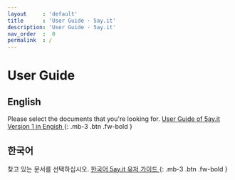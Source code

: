 ```yaml
---
layout     : 'default'
title      : 'User Guide · 5ay.it'
description: 'User Guide · 5ay.it'
nav_order  :  0
permalink  : /
---
```


# User Guide

## English
Please select the documents that you're looking for.
[ User Guide of 5ay.it Version 1 in Engish ]( /v_1_en/index ){: .mb-3 .btn .fw-bold }<br>

## 한국어
찾고 있는 문서를 선택하십시오.
[ 한국어 5ay.it 유저 가이드 ]( /v_1_ko/index ){: .mb-3 .btn .fw-bold }<br>
